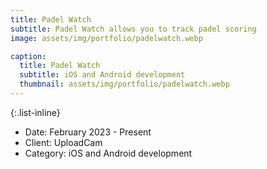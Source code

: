 ```yaml
---
title: Padel Watch
subtitle: Padel Watch allows you to track padel scoring
image: assets/img/portfolio/padelwatch.webp

caption:
  title: Padel Watch
  subtitle: iOS and Android development
  thumbnail: assets/img/portfolio/padelwatch.webp
---
```



{:.list-inline}
- Date: February 2023 - Present
- Client: UploadCam
- Category: iOS and Android development